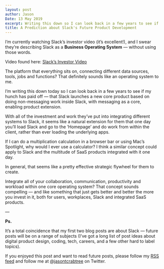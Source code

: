 ```yaml
---
layout: post
author: Jason
Date: 13 May 2019
excerpt: Writing this down so I can look back in a few years to see if my hunch has paid off — that Slack becomes a full-blown <strong>Business Operating System</strong>
title: A Prediction about Slack's Future Product Development
---
```


I’m currently watching Slack’s investor video (it’s excellent!), and I swear they’re describing Slack as a **Business Operating System** — without using those words.

Video found here: [Slack’s Investor Video](https://investor.slackhq.com/home/default.aspx)

The platform that everything sits on, connecting different data sources, tools, jobs and functions? That definitely sounds like an operating system to me.

I’m writing this down today so I can look back in a few years to see if my hunch has paid off — that Slack launches a new core product based on doing non-messaging work inside Slack, with messaging as a core, enabling product extension.

With all of the investment and work they’ve put into integrating different systems to Slack, it seems like a natural extension for them that one day you’ll load Slack and go to the ‘Homepage’ and do work from within the client, rather than ever loading the underlying apps.

If I can do a multiplication calculation in a browser bar or using Mac’s Spotlight, why would I ever use a calculator? I think a similar concept could apply to Slack and the multitude of SaaS products integrated with it one day.

In general, that seems like a pretty effective strategic flywheel for them to create.

Integrate all of your collaboration, communication, productivity and workload within one core operating system? That concept sounds compelling — and like something that just gets better and better the more you invest in it, both for users, workplaces, Slack and integrated SaaS products.

—

**Ps.**

It’s a total coincidence that my first two blog posts are about Slack — future posts will be on a range of subjects (I’ve got a long list of post ideas about digital product design, coding, tech, careers, and a few other hard to label topics).

If you enjoyed this post and want to read future posts, please follow my [RSS feed](https://blog.jasontcrabtree.com/feed.xml) and follow me at [@jasontcrabtree](https://twitter.com/jasontcrabtree) on Twitter.
